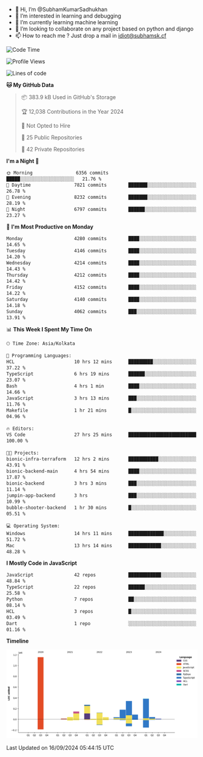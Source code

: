 - 👋 Hi, I’m @SubhamKumarSadhukhan
- 👀 I’m interested in learning and debugging
- 🌱 I’m currently learning machine learning
- 💞️ I’m looking to collaborate on any project based on python and django
- 📫 How to reach me ?
      Just drop a mail in idiot@subhamsk.cf

<!---
SubhamKumarSadhukhan/SubhamKumarSadhukhan is a ✨ special ✨ repository because its `README.md` (this file) appears on your GitHub profile.
You can click the Preview link to take a look at your changes.
--->


<!--START_SECTION:waka-->
![Code Time](http://img.shields.io/badge/Code%20Time-2%2C506%20hrs%2020%20mins-blue)

![Profile Views](http://img.shields.io/badge/Profile%20Views-6-blue)

![Lines of code](https://img.shields.io/badge/From%20Hello%20World%20I%27ve%20Written-2.9%20million%20lines%20of%20code-blue)

**🐱 My GitHub Data** 

> 📦 383.9 kB Used in GitHub's Storage 
 > 
> 🏆 12,038 Contributions in the Year 2024
 > 
> 🚫 Not Opted to Hire
 > 
> 📜 25 Public Repositories 
 > 
> 🔑 42 Private Repositories 
 > 
**I'm a Night 🦉** 

```text
🌞 Morning                6356 commits        █████░░░░░░░░░░░░░░░░░░░░   21.76 % 
🌆 Daytime                7821 commits        ███████░░░░░░░░░░░░░░░░░░   26.78 % 
🌃 Evening                8232 commits        ███████░░░░░░░░░░░░░░░░░░   28.19 % 
🌙 Night                  6797 commits        ██████░░░░░░░░░░░░░░░░░░░   23.27 % 
```
📅 **I'm Most Productive on Monday** 

```text
Monday                   4280 commits        ████░░░░░░░░░░░░░░░░░░░░░   14.65 % 
Tuesday                  4146 commits        ████░░░░░░░░░░░░░░░░░░░░░   14.20 % 
Wednesday                4214 commits        ████░░░░░░░░░░░░░░░░░░░░░   14.43 % 
Thursday                 4212 commits        ████░░░░░░░░░░░░░░░░░░░░░   14.42 % 
Friday                   4152 commits        ████░░░░░░░░░░░░░░░░░░░░░   14.22 % 
Saturday                 4140 commits        ████░░░░░░░░░░░░░░░░░░░░░   14.18 % 
Sunday                   4062 commits        ███░░░░░░░░░░░░░░░░░░░░░░   13.91 % 
```


📊 **This Week I Spent My Time On** 

```text
🕑︎ Time Zone: Asia/Kolkata

💬 Programming Languages: 
HCL                      10 hrs 12 mins      █████████░░░░░░░░░░░░░░░░   37.22 % 
TypeScript               6 hrs 19 mins       ██████░░░░░░░░░░░░░░░░░░░   23.07 % 
Bash                     4 hrs 1 min         ████░░░░░░░░░░░░░░░░░░░░░   14.66 % 
JavaScript               3 hrs 13 mins       ███░░░░░░░░░░░░░░░░░░░░░░   11.76 % 
Makefile                 1 hr 21 mins        █░░░░░░░░░░░░░░░░░░░░░░░░   04.96 % 

🔥 Editors: 
VS Code                  27 hrs 25 mins      █████████████████████████   100.00 % 

🐱‍💻 Projects: 
bionic-infra-terraform   12 hrs 2 mins       ███████████░░░░░░░░░░░░░░   43.91 % 
bionic-backend-main      4 hrs 54 mins       ████░░░░░░░░░░░░░░░░░░░░░   17.87 % 
bionic-backend           3 hrs 3 mins        ███░░░░░░░░░░░░░░░░░░░░░░   11.14 % 
jumpin-app-backend       3 hrs               ███░░░░░░░░░░░░░░░░░░░░░░   10.99 % 
bubble-shooter-backend   1 hr 30 mins        █░░░░░░░░░░░░░░░░░░░░░░░░   05.51 % 

💻 Operating System: 
Windows                  14 hrs 11 mins      █████████████░░░░░░░░░░░░   51.72 % 
Mac                      13 hrs 14 mins      ████████████░░░░░░░░░░░░░   48.28 % 
```

**I Mostly Code in JavaScript** 

```text
JavaScript               42 repos            ████████████░░░░░░░░░░░░░   48.84 % 
TypeScript               22 repos            ██████░░░░░░░░░░░░░░░░░░░   25.58 % 
Python                   7 repos             ██░░░░░░░░░░░░░░░░░░░░░░░   08.14 % 
HCL                      3 repos             █░░░░░░░░░░░░░░░░░░░░░░░░   03.49 % 
Dart                     1 repo              ░░░░░░░░░░░░░░░░░░░░░░░░░   01.16 % 
```



**Timeline**

![Lines of Code chart](https://raw.githubusercontent.com/SubhamKumarSadhukhan/SubhamKumarSadhukhan/main/assets/bar_graph.png)


 Last Updated on 16/09/2024 05:44:15 UTC
<!--END_SECTION:waka-->
